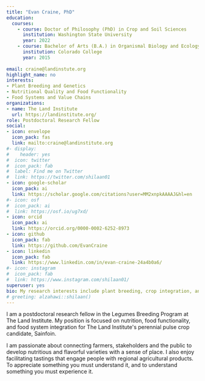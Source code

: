```yaml
---
title: "Evan Craine, PhD"
education:
  courses:
    - course: Doctor of Philosophy (PhD) in Crop and Soil Sciences
      institution: Washington State University
      year: 2022
    - course: Bachelor of Arts (B.A.) in Organismal Biology and Ecology
      institution: Colorado College
      year: 2015
    
email: craine@landinstute.org
highlight_name: no
interests:
- Plant Breeding and Genetics
- Nutritional Quality and Food Functionality
- Food Systems and Value Chains
organizations:
- name: The Land Institute
  url: https://landinstitute.org/
role: Postdoctoral Research Fellow
social:
- icon: envelope
  icon_pack: fas
  link: mailto:craine@landinstitute.org
#- display:
#    header: yes
#  icon: twitter
#  icon_pack: fab
#  label: Find me on Twitter
#  link: https://twitter.com/shilaan01
- icon: google-scholar
  icon_pack: ai
  link: https://scholar.google.com/citations?user=MM2xnpkAAAAJ&hl=en
#- icon: osf
#  icon_pack: ai
#  link: https://osf.io/ug7xd/ 
- icon: orcid
  icon_pack: ai
  link: https://orcid.org/0000-0002-6252-8973
- icon: github
  icon_pack: fab
  link: https://github.com/EvanCraine
- icon: linkedin
  icon_pack: fab
  link: https://www.linkedin.com/in/evan-craine-24a4b0a6/
#- icon: instagram
#  icon_pack: fab
#  link: https://www.instagram.com/shilaan01/ 
superuser: yes
bio: My research interests include plant breeding, crop integration, and adoption.
# greeting: alzahawi::shilaan()
---
```


I am a postdoctoral research fellow in the Legumes Breeding Program at The Land Institute. My position is focused on nutrition, food functionality, and food system integration for The Land Institute's perennial pulse crop candidate, Sainfoin. 

I am passionate about connecting farmers, stakeholders and the public to develop nutritious and flavorful varieties with a sense of place. I also enjoy facilitating tastings that engage people with regional agricultural products. To appreciate something you must understand it, and to understand something you must experience it. 